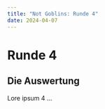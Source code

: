 ```yaml
---
title: "Not Goblins: Runde 4"
date: 2024-04-07
---
```

# Runde 4
## Die Auswertung

Lore ipsum 4 ... 